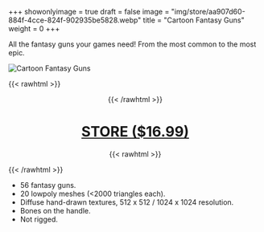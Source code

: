 +++
showonlyimage = true
draft = false
image = "img/store/aa907d60-884f-4cce-824f-902935be5828.webp"
title = "Cartoon Fantasy Guns"
weight = 0
+++

All the fantasy guns your games need! From the most common to the most epic.
<!--more-->

![Cartoon Fantasy Guns](/img/store/aa907d60-884f-4cce-824f-902935be5828.webp)

{{< rawhtml >}}<center>{{< /rawhtml >}}
# [STORE ($16.99)](https://assetstore.unity.com/packages/3d/props/weapons/cartoon-fantasy-guns-50-251070)
{{< rawhtml >}}</center>{{< /rawhtml >}}

* 56 fantasy guns.
* 20 lowpoly meshes (<2000 triangles each).
* Diffuse hand-drawn textures, 512 x 512 / 1024 x 1024 resolution.
* Bones on the handle.
* Not rigged.


